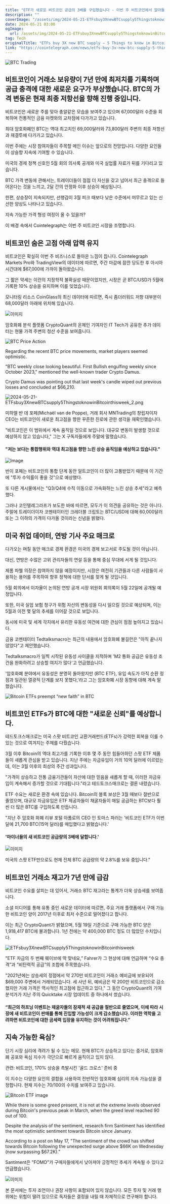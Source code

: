 ```yaml
---
title: "ETF가 새로운 비트코인 공급의 3배를 구입했습니다 - 이번 주 비트코인에서 알아둘 5가지 사항"
description: ""
coverImage: "/assets/img/2024-05-21-ETFsbuy3XnewBTCsupply5ThingstoknowinBitcointhisweek_thumbnail.png"
date: 2024-05-21 03:00
ogImage: 
  url: /assets/img/2024-05-21-ETFsbuy3XnewBTCsupply5ThingstoknowinBitcointhisweek_thumbnail.png
tag: Tech
originalTitle: "ETFs buy 3X new BTC supply — 5 Things to know in Bitcoin this week"
link: "https://cointelegraph.com/news/etfs-buy-3x-new-btc-supply-5-things-bitcoin-this-week"
---
```



![BTC Trading](/assets/img/2024-05-21-ETFsbuy3XnewBTCsupply5ThingstoknowinBitcointhisweek_thumbnail.png)

## 비트코인이 거래소 보유량이 7년 만에 최저치를 기록하며 공급 충격에 대한 새로운 요구가 부상했습니다. BTC의 가격 변동은 현재 최종 저항선을 향해 진행 중입니다.

비트코인은 새로운 주를 맞아 총알같은 모습을 보여주고 있으며 67,000달러 수준을 회복하며 전통적인 금융 마켓와의 교차점에 다가가고 있습니다.

최대 암호화폐인 BTC는 역대 최고치인 69,000달러와 73,800달러 주변의 최종 저항선과 재결투에 다가가고 있습니다.

<div class="content-ad"></div>

이번 주에는 시장 참여자들이 주목할 메인 이슈는 앞으로의 전망입니다. 다양한 요인들이 상슬향 지속에 기여할 수 있습니다.

미국의 경제 정책 신호인 5월 회의 의사록 공개와 미국 실업률 자료가 뒤를 기다리고 있습니다.

BTC 가격 변동에 관해서는, 트레이더들이 점점 더 자신을 갖고 넘어서 최근 충격으로 들어온다는 것을 느끼고, 2달 간의 안정화 이후 상승이 예상됩니다.

한편, 상승장이 지속되지만, 선행감이 3월 피크 때보다 낮은 수준에서 머무르고 있는 신선한 양상도 나타나고 있습니다.

<div class="content-ad"></div>

지속 가능한 가격 형성 여정이 올 수 있을까?

이 배경 속에서 Cointelegraph는 이번 주 비트코인 시장을 조명합니다.

## 비트코인 숨은 고점 아래 압력 유지

비트코인은 확실히 이번 주 비즈니스로 돌아온 느낌이 듭니다. Cointelegraph Markets Pro와 TradingView의 데이터에 따르면, 주간 마감에 잠깐 당도한 후 아시아 시간대에 $67,000에 가까이 돌아왔습니다.

<div class="content-ad"></div>

그 짧은 약세는 이란의 지정학적 불확실성 때문이었지만, 시장은 곧 BTC/USD가 5월에 기록한 10% 상승을 유지하며 이를 잊었습니다.

모니터링 리소스 CoinGlass의 최신 데이터에 따르면, 즉시 좀더러워드 저항 대부분이 68,000달러 아래에 위치해 있습니다.

![이미지](/assets/img/2024-05-21-ETFsbuy3XnewBTCsupply5ThingstoknowinBitcointhisweek_0.png)

암호화폐 분석 플랫폼 CryptoQuant의 온체인 기여자인 IT Tech가 공유한 추가 데이터는 현물 가격 주변의 청산 수준을 보여줍니다.

<div class="content-ad"></div>

![BTC Price Action](/assets/img/2024-05-21-ETFsbuy3XnewBTCsupply5ThingstoknowinBitcointhisweek_1.png)

Regarding the recent BTC price movements, market players seemed optimistic.

"BTC weekly close looking beautiful. First Bullish engulfing weekly since October 2023," mentioned the well-known trader Crypto Damus.

Crypto Damus was pointing out that last week's candle wiped out previous losses and concluded at $66,210.

<div class="content-ad"></div>

![2024-05-21-ETFsbuy3XnewBTCsupply5ThingstoknowinBitcointhisweek_2.png](/assets/img/2024-05-21-ETFsbuy3XnewBTCsupply5ThingstoknowinBitcointhisweek_2.png)

미하엘 반 데 포페(Michaël van de Poppe), 거래 회사 MNTrading의 창립자이자 CEO는 비트코인이 새로운 최고점을 향한 꾸준한 진로에 관한 생각을 재확인했습니다.

"비트코인은 이 범위에서 계속 움직일 것으로 보입니다. 대규모 변동이 발생할 것으로 예상하지 않고 있습니다," 그는 X 구독자들에게 주말에 말했습니다.

#### "저는 보다는 통합행위와 역대 최고점을 향한 느린 상승 움직임을 예상하고 있습니다."

<div class="content-ad"></div>

![Image](/assets/img/2024-05-21-ETFsbuy3XnewBTCsupply5ThingstoknowinBitcointhisweek_3.png)

반이 포페는 비트코인의 통합 단계 동안 알트코인이 더 많이 고통받았기 때문에 이 기간에 "투자 수익률이 좋을 것"으로 예상했다.

또 다른 게시물에서는 "Q3/Q4에 수직 이동으로 가속화하는 느린 상승 추세"라고 예측했다.

그러나 코인텔레그라프가 보도한 바에 따르면, 모두가 이 의견을 공유하는 것은 아니다. 주말에 트레이더이자 코멘테이터인 크레더블 크립토는 BTC/USD에 대해 60,000달러 또는 그 이하의 가격이 다가올 것이라는 신념을 밝혔다.

<div class="content-ad"></div>

## 미국 취업 데이터, 연방 기사 주요 매크로

다가오는 며칠 동안 매크로 경제 환경은 미국의 경제 보고서로 주도될 것이 아닙니다.

대신, 연방은 수많은 고위 관리자들의 연설 등을 통해 중심 무대에 서게 될 것입니다.

제롬 파웰 의장은 참여하지 않을 예정이지만, 시장은 여전히 기관들과 다른 사람들이 사용하는 용어를 주목하여 향후 정책에 대한 단서를 찾게 될 것입니다.

<div class="content-ad"></div>

5월 회의에서 이자율이 논의된 연방 공개 시장 위원회 회의록이 5월 22일에 공개될 예정입니다.

또한, 미국 실업 보험 청구가 위험 자산의 변동성을 다시 일으킬 것으로 예상되며, 이는 5월과 이전 몇 달의 추세를 이어갈 것으로 보입니다.

동시에 미국 및 세계 각지에서 유리한 유동성 여건에 대한 관심이 점점 높아지고 있습니다.

금융 코멘테이터 Tedtalksmacro는 최근의 내용에서 암호화폐 불길런은 "아직 끝나지 않았다"고 제안했습니다.

<div class="content-ad"></div>

Tedtalksmacro가 일찍 시작된 유동성 사이클을 지적하며 'M2 통화 공급은 유동성 조건을 완화하려고 상승할 여지가 많다'고 언급했습니다.

'암호화폐 분야에서 유동성은 분명히 돌아왔지만 (BTC ETF), 유입 속도가 아직 순환 정점과 일관된 열광적 단계를 보지 못했다,'라고 그는 암호화폐 시장 동향에 대해 계속 말했습니다.

![Bitcoin ETFs preempt “new faith” in BTC](/assets/img/2024-05-21-ETFsbuy3XnewBTCsupply5ThingstoknowinBitcointhisweek_4.png)

## 비트코인 ETFs가 BTC에 대한 "새로운 신뢰"를 예상합니다.

<div class="content-ad"></div>

테드토크스매크로는 미국 스팟 비트코인 교환거래펀드(ETFs)가 강력한 회복을 이룰 수 있는 것으로 여겨지는 주제를 다뤘습니다.

3월 이후 Bitcoin의 역대 최고가를 기록한 이후 몇 주 동안 힘들어하던 스팟 ETF 제품들이 새롭게 관심을 받고 있습니다. 지난 주에는 자금유입이 거의 10억 달러에 이르렀는데, 이는 3월 이후의 최상의 주간 성과입니다.

"가격이 상승하고 전통 금융기관들이 자산에 대한 믿음을 새롭게 할 때, 이러한 자금유입이 계속해서 증가할 것으로 기대됩니다."라고 테드토크스매크로는 결론 내렸습니다.

ETF 수요는 새로운 환경 속에 있습니다. Bitcoin의 블록 보상은 3월 때보다 절반으로 줄었으며, 대규모 자금유입은 ETF 제공자들이 채굴자들이 매일 공급하는 BTC보다 훨씬 더 많은 BTC를 구입하도록 만듭니다.

<div class="content-ad"></div>

"지난 주 암호화 화폐 리뷰 포털 아폴로의 CEO 인 토마스 파러는 '비트코인 ETF가 이번 달에 21,700 BTC(15억 달러)를 매입했다고 밝혔습니다.'

#### '마이너들의 새 비트코인 공급량의 3배에 달합니다.'

![이미지](/assets/img/2024-05-21-ETFsbuy3XnewBTCsupply5ThingstoknowinBitcointhisweek_5.png)

미국의 스팟 ETF만으로도 현재 전체 BTC 공급량의 약 2.8%를 보유 중입니다."

<div class="content-ad"></div>

## 비트코인 거래소 재고가 7년 만에 급감

비트코인 수요를 살피는 데 있어서, 거래소 BTC 재고라는 통계가 더욱 상승세를 보여줍니다.

소셜 미디어를 통해 유통 중인 새로운 데이터에 따르면, 주요 거래 플랫폼에서 구매 가능한 비트코인 양이 2017년 이후로 최저 수준으로 떨어졌다고 합니다.

이는 최근 CryptoQuant가 밝혔으며, 5월 19일 기준으로 구매 가능한 BTC 양은 1,918,417 BTC에 불과합니다. 1년 전에는 약 400,000 BTC 정도 더 많았던 수치입니다.

<div class="content-ad"></div>


![ETFsbuy3XnewBTCsupply5ThingstoknowinBitcointhisweek](/assets/img/2024-05-21-ETFsbuy3XnewBTCsupply5ThingstoknowinBitcointhisweek_6.png)

"ETF 자금의 두 번째 웨이브에 딱 맞네요,” Fahrer가 그 현상에 대해 언급하며 “수요 충격”과 “비탄력적 공급”의 조합에 주목했습니다.

"2021년에는 상승세의 정점에서 약 270만 비트코인이 거래소 예비금에 보유되어 $69,000 주변에서 거래되었습니다. 세 사년 뒤, 예비금은 약 200만 비트코인으로 감소했지만 거래 가격은 역사적인 최고점에 접근하고 있다," 그 동안 CryptoQuant의 기여 분석가가 지난 주의 Quicktake 시장 업데이트 중 하나에서 썼습니다.

#### “최근의 하프닝 이벤트는 채굴자들의 잠재적 새 공급을 절반으로 줄였으며, 이에 따라 시장에 새 비트코인이 판매를 통해 진입할 가능성이 크게 감소했습니다. 이러한 역학을 고려하면 비트코인에 대한 곰세력 입장을 유지하는 것이 어려워집니다.”


<div class="content-ad"></div>

## 지속 가능한 욕심?

단기 시장 심리에 격려가 될 수 있는 메모. 현재 BTC가 상승하고 있다는 증거로, 암호화폐 공포와 욕심 지수가 극단으로 빠르게 움직이고 있지 않다.

관련: 비트코인, 170% 상승을 촉발시킨 '골드 크로스' 준비 중

이 지수는 다양한 요인의 결합을 사용하여 전반적인 암호화폐 심리의 지속 가능성을 결정합니다. 현재 지수는 70/100의 수치를 보여주고 있습니다.

<div class="content-ad"></div>


![Bitcoin ETF image](/assets/img/2024-05-21-ETFsbuy3XnewBTCsupply5ThingstoknowinBitcointhisweek_7.png)

While there is some greed present, it is not at the extreme levels observed during Bitcoin's previous peak in March, when the greed level reached 90 out of 100.

Despite the analysis of the sentiment, research firm Santiment has identified the most optimistic sentiment towards Bitcoin since January.

According to a post on May 17, "The sentiment of the crowd has shifted towards Bitcoin following the unexpected surge above $66K on Wednesday (now surpassing $67.2K)." 


<div class="content-ad"></div>

Santiment은 "FOMO"가 구매자들에게서 낮아져야 긍정적인 추세가 계속될 수 있다고 언급했습니다.

![이미지](/assets/img/2024-05-21-ETFsbuy3XnewBTCsupply5ThingstoknowinBitcointhisweek_8.png)

본 문서에는 투자 조언이나 권장 사항이 포함되어 있지 않습니다. 모든 투자 및 거래 행위에는 위험이 딸려 있으므로 독자들은 결정을 내릴 때 자체적으로 연구해야 합니다.